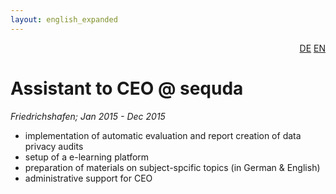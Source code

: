 ```yaml
---
layout: english_expanded
---
```

<div style="text-align: right"><a href="/de/was_zuvor_geschah/sequda">DE</a> <a href="/en/previously/sequda">EN</a></div>

# Assistant to CEO @ sequda

_Friedrichshafen; Jan 2015 - Dec 2015_

* implementation of automatic evaluation and report creation of data privacy audits
* setup of a e-learning platform
* preparation of materials on subject-spcific topics (in German & English)
* administrative support for CEO
